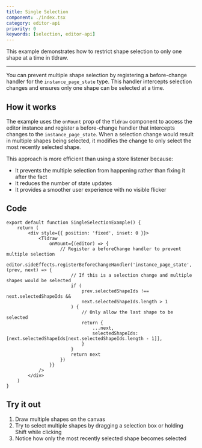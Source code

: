 ```yaml
---
title: Single Selection
component: ./index.tsx
category: editor-api
priority: 0
keywords: [selection, editor-api]
---
```


This example demonstrates how to restrict shape selection to only one shape at a time in tldraw.

---

You can prevent multiple shape selection by registering a before-change handler for the `instance_page_state` type. This handler intercepts selection changes and ensures only one shape can be selected at a time.

## How it works

The example uses the `onMount` prop of the `Tldraw` component to access the editor instance and register a before-change handler that intercepts changes to the `instance_page_state`. When a selection change would result in multiple shapes being selected, it modifies the change to only select the most recently selected shape.

This approach is more efficient than using a store listener because:

- It prevents the multiple selection from happening rather than fixing it after the fact
- It reduces the number of state updates
- It provides a smoother user experience with no visible flicker

## Code

```tsx
export default function SingleSelectionExample() {
	return (
		<div style={{ position: 'fixed', inset: 0 }}>
			<Tldraw
				onMount={(editor) => {
					// Register a beforeChange handler to prevent multiple selection
					editor.sideEffects.registerBeforeChangeHandler('instance_page_state', (prev, next) => {
						// If this is a selection change and multiple shapes would be selected
						if (
							prev.selectedShapeIds !== next.selectedShapeIds &&
							next.selectedShapeIds.length > 1
						) {
							// Only allow the last shape to be selected
							return {
								...next,
								selectedShapeIds: [next.selectedShapeIds[next.selectedShapeIds.length - 1]],
							}
						}
						return next
					})
				}}
			/>
		</div>
	)
}
```

## Try it out

1. Draw multiple shapes on the canvas
2. Try to select multiple shapes by dragging a selection box or holding Shift while clicking
3. Notice how only the most recently selected shape becomes selected
